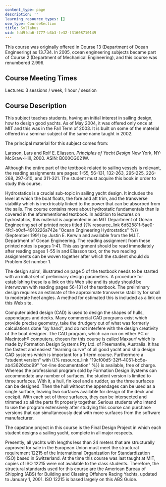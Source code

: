 ```yaml
---
content_type: page
description: ''
learning_resource_types: []
ocw_type: CourseSection
title: Syllabus
uid: fdd9fda6-f777-b3b3-fe32-f31608710149
---
```


This course was originally offered in Course 13 (Department of Ocean Engineering) as 13.734. In 2005, ocean engineering subjects became part of Course 2 (Department of Mechanical Engineering), and this course was renumbered 2.996.

Course Meeting Times
--------------------

Lectures: 3 sessions / week, 1 hour / session

Course Description
------------------

This subject teaches students, having an initial interest in sailing design, how to design good yachts. As of May 2004, it was offered only once at MIT and this was in the Fall Term of 2003. It is built on some of the material offered in a seminar subject of the same name taught in 2002.

The principal material for this subject comes from:

Larsson, Lars and Rolf E. Eliasson. _Principles of Yacht Design_ New York, NY: McGraw-Hill, 2000. ASIN: B000OG021W.

Although the entire part of the textbook related to sailing vessels is relevant, the reading assignments are pages: 1-55, 56-131, 132-263, 295-225, 226-268, 297-310, and 311-321. The student must acquire this book in order to study this course.

Hydrostatics is a crucial sub-topic in sailing yacht design. It includes the level at which the boat floats, the fore and aft trim, and the transverse stability which is inextricably linked to the power that can be absorbed from the sails. The course contains more about hydrostatic fundamentals than is covered in the aforementioned textbook. In addition to lectures on hydrostatics, this material is augmented in an MIT Department of Ocean Engineering set of printed notes titled {{% resource_link 6d52581f-5ae0-4fc1-b0df-4910226a742e "Ocean Engineering Hydrostatics" %}} (September 1991) by Justin E. Kerwin and available from the M.I.T. Department of Ocean Engineering. The reading assignment from these printed notes is pages 1-41. This assignment should be read immediately after reading pages 1-55 in and Eliasson text, or the two reading assignments can be woven together after which the student should do Problem Set number 1.

The design spiral, illustrated on page 5 of the textbook needs to be started with an initial set of preliminary design parameters. A procedure for establishing these is a link on this Web site and its study should be interwoven with reading pages 56-131 of the textbook. The preliminary design requires an estimate of the approximate transverse stability for small to moderate heel angles. A method for estimated this is included as a link on this Web site.

Computer aided design (CAD) is used to design the shapes of hulls, appendages and decks. Many commercial CAD programs exist which provide precise geometry, take the drudgery out of what was formerly calculations done "by hand", and do not interfere with the design creativity of the boat designer. The CAD program, which can run on either PC or Macintosh® computers, chosen for this course is called Maxsurf which is made by Formation Design Systems Pty Ltd. of Freemantle, Australia. It has the fastest and easiest "learning curve" of all good yacht and ship design CAD systems which is important for a 1-term course. Furthermore a "student version" with {{% resource_link "19cf00d5-32ff-4051-bc5e-ab43626cbd99" "on-line documentation" %}} is available, free of charge. Whereas the professional program sold by Formation Design Systems can accommodate any number of surfaces, the student version is limited to three surfaces. With it, a hull, fin keel and a rudder, as the three surfaces can be designed. Then the hull without the appendages can be used as a single surface, leaving two surfaces available for design of the deck and cockpit. With each set of three surfaces, they can be intersected and trimmed so all the parts fit properly together. Serious students who intend to use the program extensively after studying this course can purchase versions that can simultaneously deal with more surfaces from the software manufacturer.

The capstone project in this course is the Final Design Project in which each student designs a sailing yacht, complete in all major respects.

Presently, all yachts with lengths less than 24 meters that are structurally approved for sale in the European Union must meet the structural requirement 12215 of the International Organization for Standardization (ISO) based in Switzerland. At the time this course was last taught at MIT, copies of ISO 12215 were not available to the class students. Therefore, the structural standards used for this course are the American Bureau of Shipping (ABS) for Building and Classing Offshore Racing Yachts, updated to January 1, 2001. ISO 12215 is based largely on this ABS Guide.